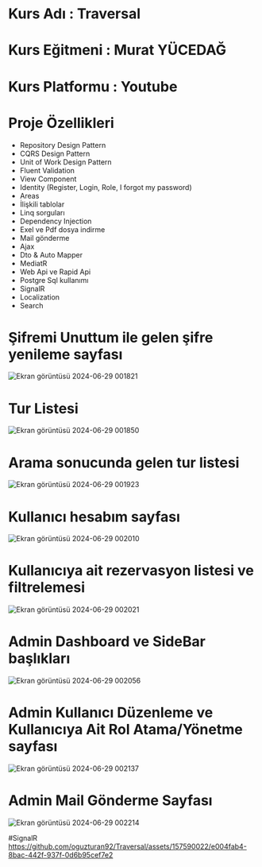 
# Kurs Adı : Traversal
# Kurs Eğitmeni : Murat YÜCEDAĞ
# Kurs Platformu : Youtube

# Proje Özellikleri
- Repository Design Pattern
- CQRS Design Pattern
- Unit of Work Design Pattern
- Fluent Validation
- View Component
- Identity (Register, Login, Role, I forgot my password)
- Areas
- İlişkili tablolar
- Linq sorguları
- Dependency Injection
- Exel ve Pdf dosya indirme
- Mail gönderme
- Ajax
- Dto & Auto Mapper
- MediatR
- Web Api ve Rapid Api
- Postgre Sql kullanımı
- SignalR
- Localization
- Search

# Şifremi Unuttum ile gelen şifre yenileme sayfası
![Ekran görüntüsü 2024-06-29 001821](https://github.com/oguzturan92/Traversal/assets/157590022/368bba00-8fb1-4fca-9de7-b0c361e3dc84)

# Tur Listesi
![Ekran görüntüsü 2024-06-29 001850](https://github.com/oguzturan92/Traversal/assets/157590022/4321d635-e262-432d-92e4-a1b4ad58893e)

# Arama sonucunda gelen tur listesi
![Ekran görüntüsü 2024-06-29 001923](https://github.com/oguzturan92/Traversal/assets/157590022/c6c9300d-7df6-41aa-a75b-463b422c1787)

# Kullanıcı hesabım sayfası
![Ekran görüntüsü 2024-06-29 002010](https://github.com/oguzturan92/Traversal/assets/157590022/8a5b8c1f-1f02-43de-935c-029d1d44579b)

# Kullanıcıya ait rezervasyon listesi ve filtrelemesi
![Ekran görüntüsü 2024-06-29 002021](https://github.com/oguzturan92/Traversal/assets/157590022/e88c6357-80a4-446d-bfcb-ad5d21445c7b)

# Admin Dashboard ve SideBar başlıkları
![Ekran görüntüsü 2024-06-29 002056](https://github.com/oguzturan92/Traversal/assets/157590022/1be94987-720d-4244-96a3-09b80687977e)

# Admin Kullanıcı Düzenleme ve Kullanıcıya Ait Rol Atama/Yönetme sayfası
![Ekran görüntüsü 2024-06-29 002137](https://github.com/oguzturan92/Traversal/assets/157590022/969f5203-4590-4d1d-9b10-4c2a549b3049)

# Admin Mail Gönderme Sayfası
![Ekran görüntüsü 2024-06-29 002214](https://github.com/oguzturan92/Traversal/assets/157590022/38a5564b-8994-4829-8fbe-8a48cace3fe9)

#SignalR
https://github.com/oguzturan92/Traversal/assets/157590022/e004fab4-8bac-442f-937f-0d6b95cef7e2
